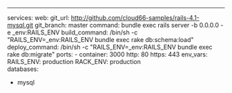 <!-- post: advanced-deploy_what-is-service-configuration? -->


---
services:
  web:
    git_url: http://github.com/cloud66-samples/rails-4.1-mysql.git
    git_branch: master
    command: bundle exec rails server -b 0.0.0.0 -e _env:RAILS_ENV
    build_command: /bin/sh -c "RAILS_ENV=_env:RAILS_ENV bundle exec rake db:schema:load"
    deploy_command: /bin/sh -c "RAILS_ENV=_env:RAILS_ENV bundle exec rake db:migrate"
    ports:
    - container: 3000
      http: 80
      https: 443
    env_vars:
      RAILS_ENV: production
      RACK_ENV: production  
databases:
- mysql
